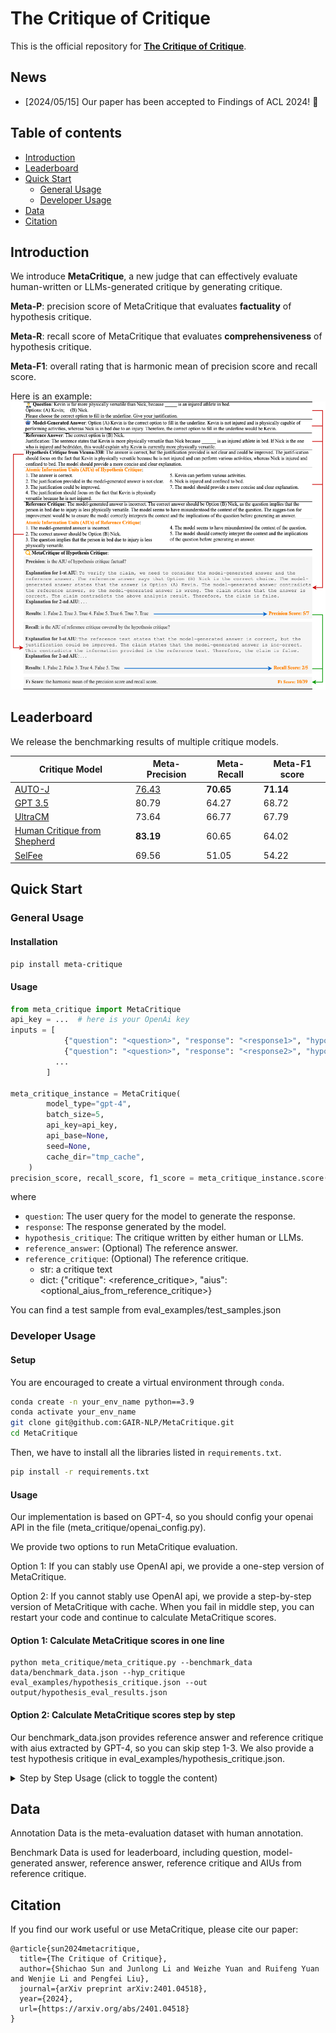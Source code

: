 # The Critique of Critique

This is the official repository for [**The Critique of Critique**](https://arxiv.org/abs/2401.04518).

## News
- [2024/05/15] Our paper has been accepted to Findings of ACL 2024! 🎉

## Table of contents
- [Introduction](#Introduction)
- [Leaderboard](#leaderboard)
- [Quick Start](#quick-start)
  - [General Usage](#general-usage)
  - [Developer Usage](#developer-usage)
- [Data](#data)
- [Citation](#citation)


## Introduction
We introduce **MetaCritique**, a new judge that can effectively evaluate human-written or LLMs-generated critique by generating critique. 

**Meta-P**: precision score of MetaCritique that evaluates **factuality** of hypothesis critique.

**Meta-R**: recall score of MetaCritique that evaluates **comprehensiveness** of hypothesis critique.

**Meta-F1**: overall rating that is harmonic mean of precision score and recall score.

Here is an example:
<img src="figs/example.png" style="zoom: 70%;" />

## Leaderboard
We release the benchmarking results of multiple critique models.

| Critique Model                                                                     | Meta-Precision | Meta-Recall  | Meta-F1 score |
|---------------------------------------------------------------------------|--| ---- | ---- |
| [AUTO-J](https://github.com/GAIR-NLP/auto-j)                                          | <u>76.43</u> | **70.65**  | **71.14** |
| [GPT 3.5](https://openai.com/blog/gpt-3-5-turbo-fine-tuning-and-api-updates)         | 80.79  | 64.27  | 68.72   |
| [UltraCM](https://github.com/OpenBMB/UltraFeedback)                                   | 73.64 | 66.77  | 67.79 |
| [Human Critique from Shepherd](https://github.com/facebookresearch/Shepherd)          | **83.19** | 60.65   |  64.02   |
| [SelFee](https://github.com/kaistAI/SelFee)                                           | 69.56  |  51.05  |  54.22 |

## Quick Start
### General Usage

#### Installation
```bash
pip install meta-critique
```

#### Usage
```python
from meta_critique import MetaCritique
api_key = ...  # here is your OpenAi key
inputs = [
            {"question": "<question>", "response": "<response1>", "hypothesis_critique": "<hypothesis_critique>"},
            {"question": "<question>", "response": "<response2>", "hypothesis_critique": "<hypothesis_critique>"},
          ...
        ]

meta_critique_instance = MetaCritique(
        model_type="gpt-4",
        batch_size=5,
        api_key=api_key,
        api_base=None,
        seed=None,
        cache_dir="tmp_cache",
    )
precision_score, recall_score, f1_score = meta_critique_instance.score(inputs)
```
where
* `question`: The user query for the model to generate the response.
* `response`: The response generated by the model.
* `hypothesis_critique`: The critique written by either human or LLMs.
* `reference_answer`: (Optional) The reference answer.
* `reference_critique`: (Optional) The reference critique.
  * str: a critique text
  * dict: {"critique": <reference_critique>, "aius": <optional_aius_from_reference_critique>}

You can find a test sample from eval_examples/test_samples.json

### Developer Usage
#### Setup
You are encouraged to create a virtual environment through `conda`.
```bash
conda create -n your_env_name python==3.9
conda activate your_env_name
git clone git@github.com:GAIR-NLP/MetaCritique.git
cd MetaCritique
```
Then, we have to install all the libraries listed in `requirements.txt`. 

```bash
pip install -r requirements.txt
```
#### Usage
Our implementation is based on GPT-4, so you should config your openai API in the file (meta_critique/openai_config.py).

We provide two options to run MetaCritique evaluation.

Option 1: If you can stably use OpenAI api, we provide a one-step version of MetaCritique.

Option 2: If you cannot stably use OpenAI api, we provide a step-by-step version of MetaCritique with cache. 
When you fail in middle step, you can restart your code and continue to calculate MetaCritique scores.

#### Option 1: Calculate MetaCritique scores in one line
```
python meta_critique/meta_critique.py --benchmark_data data/benchmark_data.json --hyp_critique eval_examples/hypothesis_critique.json --out output/hypothesis_eval_results.json
```

#### Option 2: Calculate MetaCritique scores step by step
Our benchmark_data.json provides reference answer and reference critique with aius extracted by GPT-4, so you can skip step 1-3. We also provide a test hypothesis critique in eval_examples/hypothesis_critique.json.

<details>
<summary>Step by Step Usage (click to toggle the content)</summary>

##### 1. generate reference answer
```
python meta_critique/generate_ref_answer.py --data data/benchmark_data.json --out output/ref_answer.json
```

##### 2. generate reference critique
```
python meta_critique/generate_ref_critique.py --data data/benchmark_data.json --out output/ref_critique.json
```

##### 3. extract aius of reference critique
```
python meta_critique/extracting_aius_for_critique.py --data output/ref_critique.json --critique output --out output/reference_aius.json
```

##### 4. extract aius of hypothesis critique
```
python meta_critique/extracting_aius_for_critique.py --data eval_examples/hypothesis_critique.json --critique output --out output/hypothesis_aius.json
```

##### 5. merge all files into one
```
python meta_critique/merge_files.py --data data/benchmark_data.json --hyp_critique eval_examples/hypothesis_critique.json --hyp_aius output/hypothesis_aius.json --out output/hypothesis_eval_examples.json
```

##### 6. conduct precision tasks
```
python meta_critique/evaluate_aiu_precision.py --data output/hypothesis_eval_data.json --out output/hypothesis_precision.json
```

##### 7. conduct recall tasks
```
python meta_critique/evaluate_aiu_recall.py --data output/hypothesis_eval_data.json --out output/hypothesis_recall.json
```

##### 8. calculate scores of precision, recall, f1_score 
```
python meta_critique/cal_meta_scores.py --data output/hypothesis_eval_data.json --precision output/hypothesis_precision.json --recall output/hypothesis_recall.json --out output/hypothesis_eval_results.json
```
</details>

## Data

Annotation Data is the meta-evaluation dataset with human annotation.

Benchmark Data is used for leaderboard, including question, model-generated answer, reference answer, reference critique and AIUs from reference critique.

## Citation

If you find our work useful or use MetaCritique, please cite our paper:
```
@article{sun2024metacritique,
  title={The Critique of Critique},
  author={Shichao Sun and Junlong Li and Weizhe Yuan and Ruifeng Yuan and Wenjie Li and Pengfei Liu},
  journal={arXiv preprint arXiv:2401.04518},
  year={2024},
  url={https://arxiv.org/abs/2401.04518}
}
```

